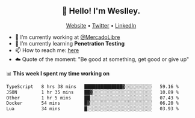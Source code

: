 <h2 align="center">👋 Hello! I'm Weslley.</h2>
<p align="center">
  <a href="http://weslleyneri.com.br">Website</a> •
  <a href="https://twitter.com/Weslley_Neri">Twitter</a> •
  <a href="https://www.linkedin.com/in/weslley-neri-3658908b">LinkedIn</a>
</p>


- 🔭 I’m currently working at [@MercadoLibre](https://github.com/mercadolibre)
- 🌱 I’m currently learning **Penetration Testing**
- 📫 How to reach me: [here](mailto:weslley39@gmail.com)
- ☁️ Quote of the moment: "Be good at something, get good or give up"

📊 **This week I spent my time working on**
<!--START_SECTION:waka-->

```txt
TypeScript   8 hrs 38 mins   ██████████████▓░░░░░░░░░░   59.16 %
JSON         1 hr 35 mins    ██▓░░░░░░░░░░░░░░░░░░░░░░   10.89 %
Other        1 hr 5 mins     ██░░░░░░░░░░░░░░░░░░░░░░░   07.43 %
Docker       54 mins         █▓░░░░░░░░░░░░░░░░░░░░░░░   06.20 %
Lua          34 mins         █░░░░░░░░░░░░░░░░░░░░░░░░   03.93 %
```

<!--END_SECTION:waka-->

<!-- Inspired by https://github.com/gruselhaus/gruselhaus -->